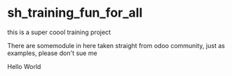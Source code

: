 # sh_training_fun_for_all
this is a super coool training project 

There are somemodule in here taken straight from odoo community, just as examples, please don't sue me

Hello World
